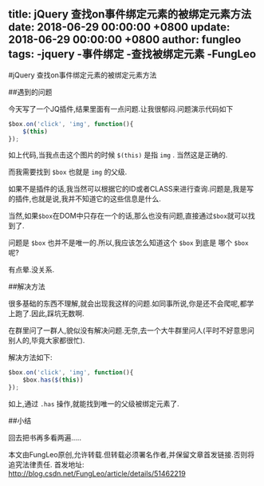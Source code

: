 title: jQuery 查找on事件绑定元素的被绑定元素方法
date: 2018-06-29 00:00:00 +0800
update: 2018-06-29 00:00:00 +0800
author: fungleo
tags:
    -jquery
    -事件绑定
    -查找被绑定元素
    -FungLeo
---

#jQuery 查找on事件绑定元素的被绑定元素方法

##遇到的问题

今天写了一个JQ插件,结果里面有一点问题.让我很郁闷.问题演示代码如下

```javascript
$box.on('click', 'img', function(){
	$(this)
});
```

如上代码,当我点击这个图片的时候 `$(this)` 是指 `img` . 当然这是正确的.

而我需要找到 `$box` 也就是 `img` 的父级.

如果不是插件的话,我当然可以根据它的ID或者CLASS来进行查询.问题是,我是写的插件,也就是说,我并不知道它的这些信息是什么.

当然,如果`$box`在DOM中只存在一个的话,那么也没有问题,直接通过`$box`就可以找到了.

问题是 `$box` 也并不是唯一的.所以,我应该怎么知道这个 `$box` 到底是 哪个 `$box` 呢?

有点晕.没关系.

##解决方法

很多基础的东西不理解,就会出现我这样的问题.如同事所说,你是还不会爬呢,都学上跑了.因此,踩坑无数啊.

在群里问了一群人,貌似没有解决问题.无奈,去一个大牛群里问人(平时不好意思问别人的,毕竟大家都很忙).

解决方法如下:

```javascript
$box.on('click', 'img', function(){
	$box.has($(this))
});
```
如上,通过 `.has` 操作,就能找到唯一的父级被绑定元素了.

##小结

回去把书再多看两遍.....

本文由FungLeo原创,允许转载.但转载必须署名作者,并保留文章首发链接.否则将追究法律责任.
首发地址: http://blog.csdn.net/FungLeo/article/details/51462219